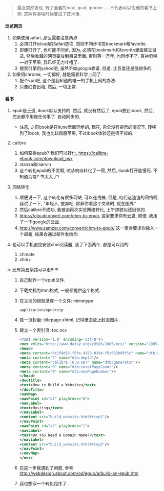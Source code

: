 > 最近突然发现, 有了全套的mac, ipad, iphone….. 不代表可以优雅的看书上网. 这两件事啥时候变成了技术活.

#### 浏览网页

1. 如果使用safari, 那么需要注意两点
   1. 必须打开icloud的Safari选项, 否则不同步书签bookmark和favorite.
   2. 即便打开了, 也可能不同步, 因为, 必须在bookmark和favorite里面建立目录, 然后收藏的网页要放到目录里面, 否则等一万年, 也同步不了. 真神奇哩—对于苹果, 我已经无力吐槽了. 
   3. 搜索引擎用yahoo吧, 虽然不如google靠谱, 但是, 比百度还是强很多的.
2. 如果用chrome, 一切都好, 就是需要科学上网了.
   1. 配个vpn吧, 这个是我知道的唯一的手机上网的办法.
   2. 只要红杏出墙, 然后, 一切正常.

#### 看书

1. epub是王道, ibook默认支持的. 然后, 就没有然后了, epub放到ibook, 然后, 完全都不用做任何事了. 自动同步的.
   - 注意, 之前book是在itune里面同步的, 现在, 完全没有提示的情况下, 转移到了ibook, 我也比较佩服苹果, 不过ibook体验还是很不错的.

2. calibre
   1. 如何获得epub? 我们可以转化,  https://calibre-ebook.com/download_osx
   2. stanza和marvin
   3. 这个转化epub的不灵啊, 吭哧吭哧转化了一宿, 然后, ibook打开能慢死. 不知道为啥? 书太大了?

3. 网络转化

   1. 顺便说一下, 这个转化有很多网站, 可以在线搞, 但是, 咱们这渣渣的网络啊, 我试了一下, "年轻人, 放弃吧, 除非你看这个文章时, 就在国外"
   2. 然后calibre不成功, 我被迫再次实验网络转化, 上午搞貌似还挺快的.
   3. https://cloudconvert.com/chm-to-epub, 这家要求你有云盘, 顺便, 我用了一下google的云盘.
   4. http://www.zamzar.com/convert/chm-to-epub/ 这一家会要求你输入一个邮箱, 结果会通过邮件发给你.



4. 也可以手机直接安装chm阅读器, 装了下面两个, 都是可以用的.

   1. chmate
   2. chm+



5. 还有第五条路可以走!!!!!!

   1. 自己制作一个epub文件.

   2. 下载文档为html格式, 一般都提供这个格式.

   3. 在文档的根目录建一个文件:  mimetype

      ```mime
      application/epub+zip
      ```

   4. 做一页封面: titlepage.xhtml, 记得里面放上封面图片.

   5. 建立一个索引页: toc.ncx

      ```xml
      <?xml version='1.0' encoding='utf-8'?>
      <ncx xmlns="http://www.daisy.org/z3986/2005/ncx/" version="2005-1" xml:lang="eng">
      <head>
      <meta content="0c159d12-f5fe-4323-8194-f5c652b89f5c" name="dtb:uid"/>
      <meta content="2" name="dtb:depth"/>
      <meta content="calibre (0.8.68)" name="dtb:generator"/>
      <meta content="0" name="dtb:totalPageCount"/>
      <meta content="0" name="dtb:maxPageNumber"/>
      </head>
      <docTitle>
      <text>How to Build a Website</text>
      </docTitle>
      <navMap>
      <navPoint id="a1" playOrder="0">
      <navLabel>
      <text>Hosting</text>
      </navLabel>
      <content src="build_website.html#step1"/>
      </navPoint>
      <navPoint id="a2" playOrder="1">
      <navLabel>
      <text>Do You Need a Domain Name?</text>
      </navLabel>
      <content src="build_website.html#step2"/>
      </navPoint>
      </navMap>
      </ncx>
      ```

   6. 在这一步就遇到了问题, 参考: http://webdesign.about.com/od/epub/a/build-an-epub.htm

   7. 我也想写一个转化程序了. 



